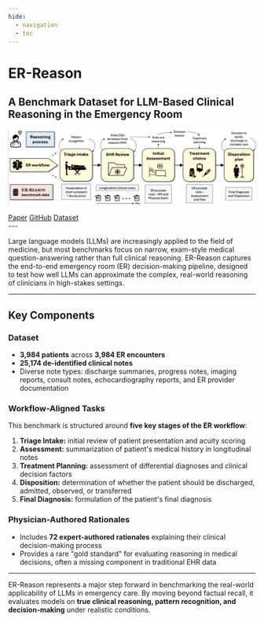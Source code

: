 ```yaml
---
hide:
  - navigation
  - toc
---
```

<div class="hero-title">
  <h1>ER-Reason</h1>
  <h2>A Benchmark Dataset for LLM-Based Clinical Reasoning in the Emergency Room</h2>
</div>

![ER-REASON image](images/er.png)

<div class="box-container">
  <a href="https://arxiv.org/abs/2505.22919" class="box">Paper</a>
  <a href="https://github.com/AlaaLab/ER-Reason" class="box">GitHub</a>
  <a href="coming soon" class="box">Dataset</a>
</div>
---

Large language models (LLMs) are increasingly applied to the field of medicine, but most benchmarks focus on narrow, exam-style medical question-answering rather than full clinical reasoning. ER-Reason captures the end-to-end emergency room (ER) decision-making pipeline, designed to test how well LLMs can approximate the complex, real-world reasoning of clinicians in high-stakes settings. 

---

## Key Components

### Dataset
- **3,984 patients** across **3,984 ER encounters**
- **25,174 de-identified clinical notes**
- Diverse note types: discharge summaries, progress notes, imaging reports, consult notes, echocardiography reports, and ER provider documentation

### Workflow-Aligned Tasks
This benchmark is structured around **five key stages of the ER workflow**:

1. **Triage Intake:** initial review of patient presentation and acuity scoring  
2. **Assessment:** summarization of patient's medical history in longitudinal notes  
3. **Treatment Planning:** assessment of differential diagnoses and clinical decision factors  
4. **Disposition:** determination of whether the patient should be discharged, admitted, observed, or transferred  
5. **Final Diagnosis:** formulation of the patient's final diagnosis  

### Physician-Authored Rationales
- Includes **72 expert-authored rationales** explaining their clinical decision-making process
- Provides a rare "gold standard" for evaluating reasoning in medical decisions, often a missing component in traditional EHR data

---

ER-Reason represents a major step forward in benchmarking the real-world applicability of LLMs in emergency care. By moving beyond factual recall, it evaluates models on **true clinical reasoning, pattern recognition, and decision-making** under realistic conditions.
















